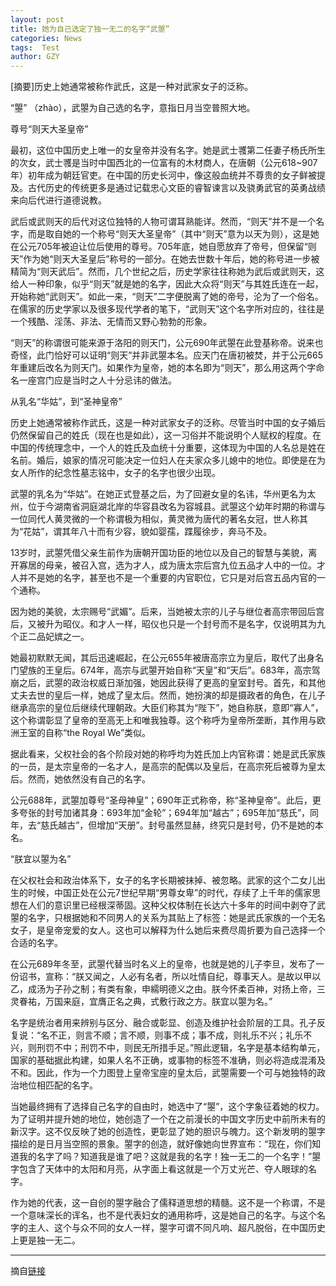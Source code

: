 ```yaml
---
layout: post
title: 她为自己选定了独一无二的名字“武曌”
categories: News
tags:  Test
author: GZY
---
```


[摘要]历史上她通常被称作武氏，这是一种对武家女子的泛称。

“曌” （zhào），武曌为自己选的名字，意指日月当空普照大地。

尊号“则天大圣皇帝”

最初，这位中国历史上唯一的女皇帝并没有名字。她是武士彟第二任妻子杨氏所生的次女，武士彟是当时中国西北的一位富有的木材商人，在唐朝（公元618~907年）初年成为朝廷官吏。在中国的历史长河中，像这般血统并不尊贵的女子鲜被提及。古代历史的传统更多是通过记载忠心文臣的睿智谏言以及骁勇武官的英勇战绩来向后代进行道德说教。

武后或武则天的后代对这位独特的人物可谓耳熟能详。然而，“则天”并不是一个名字，而是取自她的一个称号“则天大圣皇帝”（其中“则天”意为以天为则），这是她在公元705年被迫让位后使用的尊号。705年底，她自愿放弃了帝号，但保留“则天”作为她“则天大圣皇后”称号的一部分。在她去世数十年后，她的称号进一步被精简为“则天武后”。然而，几个世纪之后，历史学家往往称她为武后或武则天，这给人一种印象，似乎“则天”就是她的名字，因此大众将“则天”与其姓氏连在一起，开始称她“武则天”。如此一来，“则天”二字便脱离了她的帝号，沦为了一个俗名。在儒家的历史学家以及很多现代学者的笔下，“武则天”这个名字所对应的，往往是一个残酷、淫荡、非法、无情而又野心勃勃的形象。

“则天”的称谓很可能来源于洛阳的则天门，公元690年武曌在此登基称帝。说来也奇怪，此门恰好可以证明“则天”并非武曌本名。应天门在唐初被焚，并于公元665年重建后改名为则天门。如果作为皇帝，她的本名即为“则天”，那么用这两个字命名一座宫门应是当时之人十分忌讳的做法。

从乳名“华姑”，到“圣神皇帝”

历史上她通常被称作武氏，这是一种对武家女子的泛称。尽管当时中国的女子婚后仍然保留自己的姓氏（现在也是如此），这一习俗并不能说明个人赋权的程度。在中国的传统理念中，一个人的姓氏及血统十分重要，这体现为中国的人名总是姓在名前。婚后，娘家的情况可能决定一位妇人在夫家众多儿媳中的地位。即使是在为女人所作的纪念性墓志铭中，女子的名字也很少出现。

武曌的乳名为“华姑”。在她正式登基之后，为了回避女皇的名讳，华州更名为太州，位于今湖南省洞庭湖北岸的华容县改名为容城县。武曌这个幼年时期的称谓与一位同代人黄灵微的一个称谓极为相似，黄灵微为唐代的著名女冠，世人称其为“花姑”，谓其年八十而有少容，貌如婴孺，蹀履徐步，奔马不及。

13岁时，武曌凭借父亲生前作为唐朝开国功臣的地位以及自己的智慧与美貌，离开寡居的母亲，被召入宫，选为才人，成为唐太宗后宫九位五品才人中的一位。才人并不是她的名字，甚至也不是一个重要的内官职位，它只是对后宫五品内官的一个通称。

因为她的美貌，太宗赐号“武媚”。后来，当她被太宗的儿子与继位者高宗带回后宫后，又被升为昭仪。和才人一样，昭仪也只是一个封号而不是名字，仅说明其为九个正二品妃嫔之一。

她最初默默无闻，其后迅速崛起，在公元655年被唐高宗立为皇后，取代了出身名门望族的王皇后。674年，高宗与武曌开始自称“天皇”和“天后”。683年，高宗驾崩之后，武曌的政治权威日渐加强，她因此获得了更高的皇室封号。首先，和其他丈夫去世的皇后一样，她成了皇太后。然而，她扮演的却是摄政者的角色，在儿子继承高宗的皇位后继续代理朝政。大臣们称其为“陛下”，她自称朕，意即“寡人”，这个称谓彰显了皇帝的至高无上和唯我独尊。这个称呼为皇帝所垄断，其作用与欧洲王室的自称“the Royal We”类似。

据此看来，父权社会的各个阶段对她的称呼均为姓氏加上内官称谓：她是武氏家族的一员，是太宗皇帝的一名才人，是高宗的配偶以及皇后，在高宗死后被尊为皇太后。然而，她依然没有自己的名字。

公元688年，武曌加尊号“圣母神皇”；690年正式称帝，称“圣神皇帝”。此后，更多夸张的封号加诸其身：693年加“金轮”；694年加“越古”；695年加“慈氏”，同年，去“慈氏越古”，但增加“天册”。封号虽然显赫，终究只是封号，仍不是她的本名。

“朕宜以曌为名”

在父权社会和政治体系下，女子的名字长期被抹掉、被忽略。武家的这个二女儿出生的时候，中国正处在公元7世纪早期“男尊女卑”的时代，存续了上千年的儒家思想在人们的意识里已经根深蒂固。这种父权体制在长达六十多年的时间中剥夺了武曌的名字，只根据她和不同男人的关系为其贴上了标签：她是武氏家族的一个无名女子，是皇帝宠爱的女人。这也可以解释为什么她后来费尽周折要为自己选择一个合适的名字。

在公元689年冬至，武曌代替当时名义上的皇帝，也就是她的儿子李旦，发布了一份诏书，宣称：“朕又闻之，人必有名者，所以吐情自纪，尊事天人。是故以甲以乙，成汤为子孙之制；有类有象，申繻明德义之由。朕今怀柔百神，对扬上帝，三灵眷祐，万国来庭，宜膺正名之典，式敷行政之方。朕宜以曌为名。”

名字是统治者用来辨别与区分、融合或彰显、创造及维护社会阶层的工具。孔子反复说：“名不正，则言不顺；言不顺，则事不成；事不成，则礼乐不兴；礼乐不兴，则刑罚不中；刑罚不中，则民无所措手足。”照此逻辑，名字是基本结构单元，国家的基础据此构建，如果人名不正确，或事物的标签不准确，则必将造成混淆及不和。因此，作为一个力图登上皇帝宝座的皇太后，武曌需要一个可与她独特的政治地位相匹配的名字。

当她最终拥有了选择自己名字的自由时，她选中了“曌”，这个字象征着她的权力。为了证明并提升她的地位，她创造了一个在之前漫长的中国文字历史中前所未有的新汉字。这不仅反映了她的创造性，更彰显了她的胆识与魄力。这个新发明的曌字描绘的是日月当空照的景象。曌字的创造，就好像她向世界宣布：“现在，你们知道我的名字了吗？知道我是谁了吧？这就是我的名字！独一无二的一个名字！”曌字包含了天体中的太阳和月亮，从字面上看这就是一个万丈光芒、夺人眼球的名字。

作为她的代表，这一自创的曌字融合了儒释道思想的精髓。这不是一个称谓，不是一个意味深长的诨名，也不是代表妇女的通用称呼，这是她自己的名字。与这个名字的主人、这个与众不同的女人一样，曌字可谓不同凡响、超凡脱俗，在中国历史上更是独一无二。

*****

摘自[链接](https://view.news.qq.com/a/20180419/029329.htm)